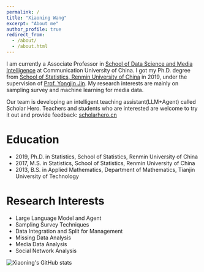 ```yaml
---
permalink: /
title: "Xiaoning Wang"
excerpt: "About me"
author_profile: true
redirect_from: 
  - /about/
  - /about.html
---
```




I am currently a Associate Professor in [School of Data Science and Media Intelligence](http://dsmi.cuc.edu.cn/main.htm) at Communication University of China. I got my Ph.D. degree from [School of Statistics, Renmin University of China](http://stat.ruc.edu.cn/) in 2019, under the supervision of [Prof. Yongjin Jin](http://cfas.ruc.edu.cn/kydw/rtyjy/jyj/index.htm). My research interests are mainly on sampling survey and machine learning for media data. 

Our team is developing an intelligent teaching assistant(LLM+Agent) called Scholar Hero. Teachers and students who are interested are welcome to try it out and provide feedback: [scholarhero.cn](https://scholarhero.cn/)


# Education

- 2019, Ph.D. in Statistics, School of Statistics, Renmin University of China
- 2017, M.S. in Statistics, School of Statistics, Renmin University of China
- 2013, B.S. in Applied Mathematics, Department of Mathematics, Tianjin University of Technology

# Research Interests

- Large Language Model and Agent
- Sampling Survey Techniques
- Data Integration and Split for Management
- Missing Data Analysis
- Media Data Analysis
- Social Network Analysis


![Xiaoning's GitHub stats](https://github-readme-stats.vercel.app/api?username=xiaoningwang&show_icons=true&theme=radical)

